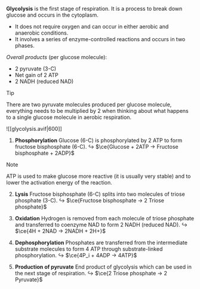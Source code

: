 **Glycolysis** is the first stage of respiration. It is a process to <span class="hi-green">break down glucose</span> and occurs in the <span class="hi-blue">cytoplasm</span>.
- It <span class="hi-green">does not require oxygen</span> and can occur in either aerobic and anaerobic conditions.
- It involves a series of <span class="hi-green">enzyme-controlled</span> reactions and occurs in two phases.

*Overall products* (per glucose molecule):
- 2 pyruvate (3-C)
- Net gain of 2 ATP
- 2 NADH (reduced NAD)

> [!tip]
> There are two pyruvate molecules produced per glucose molecule, everything needs to be multiplied by 2 when thinking about what happens to a single glucose molecule in aerobic respiration.

![[glycolysis.avif|600]]

1. **Phosphorylation**
   Glucose (6-C) is phosphorylated by 2 ATP to form fructose bisphosphate (6-C).
   ↪️ $\ce{Glucose + 2ATP → Fructose bisphosphate + 2ADP}$

> [!note]
> ATP is used to make glucose more reactive (it is usually very stable) and to lower the activation energy of the reaction.

2. **Lysis**
   Fructose bisphosphate (6-C) splits into two molecules of triose phosphate (3-C).
   ↪️ $\ce{Fructose bisphosphate → 2 Triose phosphate}$

3. **Oxidation**
   Hydrogen is removed from each molecule of triose phosphate and transferred to coenzyme NAD to form 2 NADH (reduced NAD).
   ↪️ $\ce{4H + 2NAD → 2NADH + 2H+}$

4. **Dephosphorylation**
   Phosphates are transferred from the intermediate substrate molecules to form 4 ATP through substrate-linked phosphorylation.
   ↪️ $\ce{4P_i + 4ADP → 4ATP}$

5. **Production of pyruvate**
   End product of glycolysis which can be used in the next stage of respiration.
   ↪️ $\ce{2 Triose phosphate → 2 Pyruvate}$
